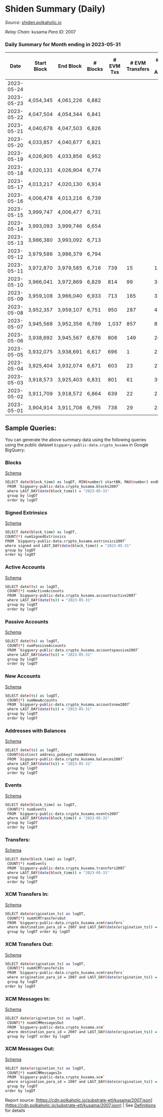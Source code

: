 # Shiden Summary (Daily)

_Source_: [shiden.polkaholic.io](https://shiden.polkaholic.io)

*Relay Chain*: kusama
*Para ID*: 2007



### Daily Summary for Month ending in 2023-05-31


| Date | Start Block | End Block | # Blocks | # EVM Txs | # EVM Transfers | # Active EVM Accounts | # Passive EVM Accounts  | # Signed Extrinsics (total) | # Active Accounts | # Passive | # New | # Addresses with Balances | # Events | # Transfers | # XCM Transfers In | # XCM Transfers Out | # XCM In | # XCM Out | Issues | 
| ---- | ----------- | --------- | -------- | --------- | --------------- | --------------------- | ----------------------  | --------------------------- | ----------------- | --------- | ----- | ------------------------- | -------- | ----------- | ------------------ | ------------------- | -------- | --------- | ------ |
| 2023-05-24 |  |  |  |  |  |  |   |  |  |  |  |  |  |   |   |   |  |  |  |
| 2023-05-23 | 4,054,345 | 4,061,226 | 6,882 |  |  |  |   | 969 |  |  |  |  | 57,935 | 6,962 ($16,574.49) |   | 1 ($38.31) |  | 1 |  |
| 2023-05-22 | 4,047,504 | 4,054,344 | 6,841 |  |  |  |   | 970 | 114 | 31 | 12 | 634,684 | 52,135 | 6,909 ($40,524.71) | 2 ($0.02) | 2 ($119.02) | 6 | 5 |  |
| 2023-05-21 | 4,040,678 | 4,047,503 | 6,826 |  |  |  |   |  | 44 | 79 | 13 | 634,672 | 55,245 | 6,906 ($23,902.26) | 1 ($30.78) | 1 ($30.78) | 1 | 1 |  |
| 2023-05-20 | 4,033,857 | 4,040,677 | 6,821 |  |  |  |   |  | 44 | 57 | 11 | 634,660 | 54,490 | 6,877 ($5,378.45) |   |   |  | 2 |  |
| 2023-05-19 | 4,026,905 | 4,033,856 | 6,952 |  |  |  |   | 969 | 92 | 55 | 12 | 634,649 | 50,716 | 7,029 ($14,770.15) |   |   |  |  |  |
| 2023-05-18 | 4,020,131 | 4,026,904 | 6,774 |  |  |  |   | 1,030 | 112 | 75 | 9 | 634,637 | 54,004 | 6,954 ($38,900.24) | 1 ($273.49) |   | 1 |  |  |
| 2023-05-17 | 4,013,217 | 4,020,130 | 6,914 |  |  |  |   | 972 | 104 | 189 | 17 | 634,628 | 51,144 | 7,227 ($19,421.26) |   |   |  |  |  |
| 2023-05-16 | 4,006,478 | 4,013,216 | 6,739 |  |  |  |   | 970 | 98 | 24 | 5 | 634,611 | 55,827 | 6,827 ($22,212.10) |   |   |  |  |  |
| 2023-05-15 | 3,999,747 | 4,006,477 | 6,731 |  |  |  |   | 1,043 | 117 | 18 | 9 | 634,606 | 54,289 | 6,779 ($32,327.29) |   |   |  |  |  |
| 2023-05-14 | 3,993,093 | 3,999,746 | 6,654 |  |  |  |   | 966 | 93 | 20 | 5 | 634,598 | 50,612 | 6,676 ($1,734.10) |   | 1 ($26.81) |  | 1 |  |
| 2023-05-13 | 3,986,380 | 3,993,092 | 6,713 |  |  |  |   | 1,025 | 117 | 36 | 9 | 634,593 | 53,885 | 6,813 ($18,588.98) |   |   |  |  |  |
| 2023-05-12 | 3,979,586 | 3,986,379 | 6,794 |  |  |  |   | 1,021 | 107 | 44 | 10 | 634,588 | 62,849 | 6,863 ($4,194.71) |   | 1 ($98.86) | 1 | 1 |  |
| 2023-05-11 | 3,972,870 | 3,979,585 | 6,716 | 739 | 15 | 18 | 16  | 929 | 102 | 16 | 8 | 634,578 | 50,542 | 6,745 ($14,170.49) |   | 1 ($115.46) |  | 1 |  |
| 2023-05-10 | 3,966,041 | 3,972,869 | 6,829 | 814 | 99 | 33 | 54  | 936 |  |  | 12 | 634,570 | 52,334 | 6,919 ($48,530.22) | 2 ($19.36) |   | 2 | 2 |  |
| 2023-05-09 | 3,959,108 | 3,966,040 | 6,933 | 713 | 165 | 35 | 41  |  | 114 | 44 | 19 | 634,558 | 57,205 | 7,048 ($100,447.90) |   |   | 2 | 2 |  |
| 2023-05-08 | 3,952,357 | 3,959,107 | 6,751 | 950 | 287 | 41 | 50  | 901 | 120 | 36 | 15 | 634,540 | 56,777 | 6,840 ($95,203.33) |   | 5 ($563.15) |  | 5 |  |
| 2023-05-07 | 3,945,568 | 3,952,356 | 6,789 | 1,037 | 857 | 87 | 51  | 877 | 109 | 94 | 12 | 634,525 | 56,410 | 6,972 ($47,013.33) |   | 1 ($14.84) |  | 1 |  |
| 2023-05-06 | 3,938,692 | 3,945,567 | 6,876 | 808 | 149 | 26 | 34  | 896 | 111 | 22 | 6 | 634,513 | 54,683 | 6,943 ($443,928.24) |   |   |  |  |  |
| 2023-05-05 | 3,932,075 | 3,938,691 | 6,617 | 696 | 1 | 21 | 2  | 916 | 121 | 28 | 8 | 634,508 | 52,433 | 6,684 ($169,977.90) | 15 ($1.84) | 11 ($87.86) | 17 | 14 |  |
| 2023-05-04 | 3,925,404 | 3,932,074 | 6,671 | 603 | 23 | 22 | 17  | 856 | 102 | 37 | 8 | 634,500 | 51,407 | 6,737 ($31,553.69) | 2 ($14.61) | 2 ($58.73) | 2 | 13 |  |
| 2023-05-03 | 3,918,573 | 3,925,403 | 6,831 | 801 | 61 | 30 | 25  | 916 | 110 | 52 | 9 | 634,492 | 51,155 | 6,947 ($135,484.75) | 4 ($3.98) | 6 ($6.98) | 4 | 29 |  |
| 2023-05-02 | 3,911,709 | 3,918,572 | 6,864 | 639 | 22 | 23 | 16  | 918 | 143 | 29 | 17 | 634,485 | 55,815 | 6,975 ($171,507.01) | 2 ($5.75) | 2 ($157.24) | 2 | 2 |  |
| 2023-05-01 | 3,904,914 | 3,911,708 | 6,795 | 738 | 29 | 24 | 12  | 997 | 173 | 19 | 26 | 634,471 | 61,694 | 6,941 ($147,440.33) |   | 2 ($300.42) |  | 2 |  |

## Sample Queries:
You can generate the above summary data using the following queries using the public dataset `bigquery-public-data.crypto_kusama` in Google BigQuery:


### Blocks 

[Schema](https://github.com/colorfulnotion/substrate-etl/blob/main/schema/blocks.json)

```bash
SELECT date(block_time) as logDT, MIN(number) startBN, MAX(number) endBN, COUNT(*) numBlocks 
 FROM `bigquery-public-data.crypto_kusama.blocks2007`  
 where LAST_DAY(date(block_time)) = "2023-05-31" 
 group by logDT 
 order by logDT
```

### Signed Extrinsics 

[Schema](https://github.com/colorfulnotion/substrate-etl/blob/main/schema/extrinsics.json)

```bash
SELECT date(block_time) as logDT, 
COUNT(*) numSignedExtrinsics 
FROM `bigquery-public-data.crypto_kusama.extrinsics2007`  
where signed and LAST_DAY(date(block_time)) = "2023-05-31" 
group by logDT 
order by logDT
```

### Active Accounts 

[Schema](https://github.com/colorfulnotion/substrate-etl/blob/main/schema/accountsactive.json)

```bash
SELECT date(ts) as logDT, 
 COUNT(*) numActiveAccounts 
 FROM `bigquery-public-data.crypto_kusama.accountsactive2007` 
 where LAST_DAY(date(ts)) = "2023-05-31" 
 group by logDT 
 order by logDT
```

### Passive Accounts 

[Schema](https://github.com/colorfulnotion/substrate-etl/blob/main/schema/accountspassive.json)

```bash
SELECT date(ts) as logDT, 
 COUNT(*) numPassiveAccounts 
 FROM `bigquery-public-data.crypto_kusama.accountspassive2007` 
 where LAST_DAY(date(ts)) = "2023-05-31" 
 group by logDT 
 order by logDT
```

### New Accounts 

[Schema](https://github.com/colorfulnotion/substrate-etl/blob/main/schema/accountsnew.json)

```bash
SELECT date(ts) as logDT, 
 COUNT(*) numNewAccounts 
 FROM `bigquery-public-data.crypto_kusama.accountsnew2007` 
 where LAST_DAY(date(ts)) = "2023-05-31" 
 group by logDT
 order by logDT
```

### Addresses with Balances 

[Schema](https://github.com/colorfulnotion/substrate-etl/blob/main/schema/balances.json)

```bash
SELECT date(ts) as logDT,
 COUNT(distinct address_pubkey) numAddress 
 FROM `bigquery-public-data.crypto_kusama.balances2007` 
 where LAST_DAY(date(ts)) = "2023-05-31" 
 group by logDT 
 order by logDT
```

### Events 

[Schema](https://github.com/colorfulnotion/substrate-etl/blob/main/schema/events.json)

```bash
SELECT date(block_time) as logDT, 
 COUNT(*) numEvents 
 FROM `bigquery-public-data.crypto_kusama.events2007` 
 where LAST_DAY(date(block_time)) = "2023-05-31" 
 group by logDT 
 order by logDT
```

### Transfers:

[Schema](https://github.com/colorfulnotion/substrate-etl/blob/main/schema/transfers.json)

```bash
SELECT date(block_time) as logDT, 
 COUNT(*) numEvents 
 FROM `bigquery-public-data.crypto_kusama.transfers2007` 
 where LAST_DAY(date(block_time)) = "2023-05-31" 
 group by logDT 
 order by logDT
```

### XCM Transfers In: 

[Schema](https://github.com/colorfulnotion/substrate-etl/blob/main/schema/xcmtransfers.json)

```bash
SELECT date(origination_ts) as logDT, 
 COUNT(*) numXCMTransfersOut 
 FROM `bigquery-public-data.crypto_kusama.xcmtransfers` 
 where destination_para_id = 2007 and LAST_DAY(date(origination_ts)) = "2023-05-31" 
 group by logDT order by logDT
```

### XCM Transfers Out: 

[Schema](https://github.com/colorfulnotion/substrate-etl/blob/main/schema/xcmtransfers.json)

```bash
SELECT date(origination_ts) as logDT, 
 COUNT(*) numXCMTransfersIn 
 FROM `bigquery-public-data.crypto_kusama.xcmtransfers` 
 where origination_para_id = 2007 and LAST_DAY(date(origination_ts)) = "2023-05-31" 
 group by logDT 
order by logDT
```

### XCM Messages In: 

[Schema](https://github.com/colorfulnotion/substrate-etl/blob/main/schema/xcm.json)

```bash
SELECT date(origination_ts) as logDT, 
 COUNT(*) numXCMMessagesOut 
 FROM `bigquery-public-data.crypto_kusama.xcm` 
 where destination_para_id = 2007 and LAST_DAY(date(origination_ts)) = "2023-05-31" 
 group by logDT order by logDT
```

### XCM Messages Out: 

[Schema](https://github.com/colorfulnotion/substrate-etl/blob/main/schema/xcm.json)

```bash
SELECT date(origination_ts) as logDT, 
 COUNT(*) numXCMMessagesIn 
 FROM `bigquery-public-data.crypto_kusama.xcm` 
 where origination_para_id = 2007 and LAST_DAY(date(origination_ts)) = "2023-05-31" 
 group by logDT 
order by logDT
```


Report source: [https://cdn.polkaholic.io/substrate-etl/kusama/2007.json](https://cdn.polkaholic.io/substrate-etl/kusama/2007.json) | See [Definitions](/DEFINITIONS.md) for details

